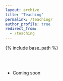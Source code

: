 ```yaml
---
layout: archive
title: "Teaching"
permalink: /teaching/
author_profile: true
redirect_from:
  - /teaching
---
```


{% include base_path %}

<br/><br/>

* Coming soon
